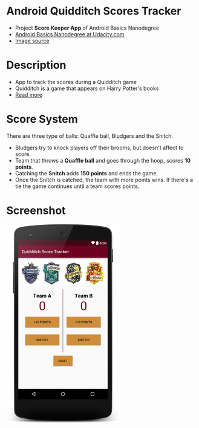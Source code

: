 # Android Quidditch Scores Tracker
- Project **Score Keeper App** of Android Basics Nanodegree
- [Android Basics Nanodegree at Udacity.com](https://www.udacity.com/course/android-basics-nanodegree-by-google--nd803).
- [Image source](https://lostbetweentheletters.files.wordpress.com/2010/08/house-crests1.jpg)

# Description 
- App to track the scores during a Quidditch game
- Quidditch is a game that appears on Harry Potter's books
- [Read more](https://en.wikipedia.org/wiki/Quidditch)

# Score System
There are three type of balls: Quaffle ball, Bludgers and the Snitch. 
- Bludgers try to knock players off their brooms, but doesn't affect to score. 
- Team that throws a **Quaffle ball** and goes through the hoop, scores **10 points**. 
- Catching the **Snitch** adds **150 points** and ends the game. 
- Once the Snitch is catched, the team with more points wins. If there's a tie the game continues until a team scores points. 

# Screenshot
<img src="https://raw.githubusercontent.com/laramartin/android_quidditch_scores/master/layout-2016-08-06-165803.png" width="300"/>

